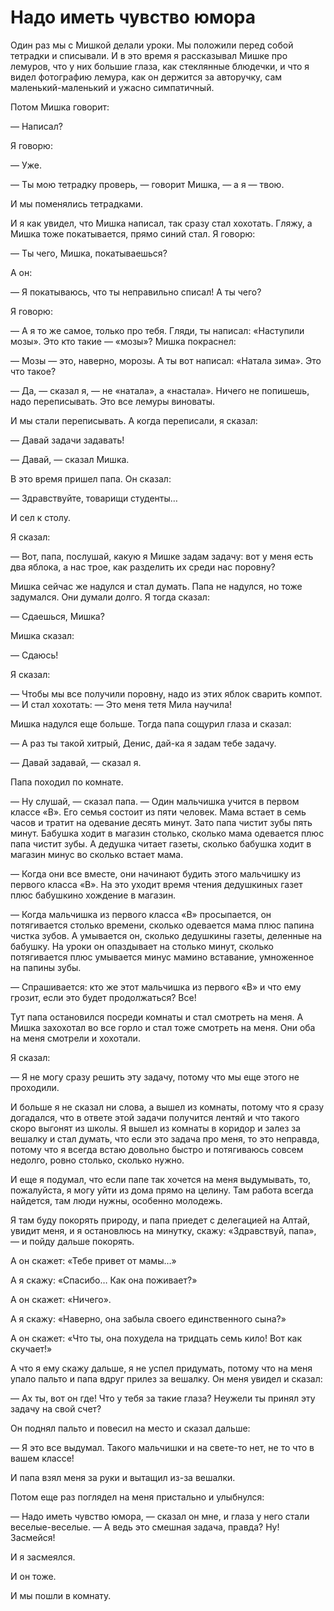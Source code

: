 # Надо иметь чувство юмора

Один раз мы с Мишкой делали уроки. Мы положили перед собой тетрадки и списывали. И в это время я рассказывал Мишке про лемуров, что у них большие глаза, как стеклянные блюдечки, и что я видел фотографию лемура, как он держится за авторучку, сам маленький-маленький и ужасно симпатичный.

Потом Мишка говорит:

— Написал?

Я говорю:

— Уже.

— Ты мою тетрадку проверь, — говорит Мишка, — а я — твою.

И мы поменялись тетрадками.

И я как увидел, что Мишка написал, так сразу стал хохотать. Гляжу, а Мишка тоже покатывается, прямо синий стал. Я говорю:

— Ты чего, Мишка, покатываешься?

А он:

— Я покатываюсь, что ты неправильно списал! А ты чего?

Я говорю:

— А я то же самое, только про тебя. Гляди, ты написал: «Наступили мозы». Это кто такие — «мозы»? Мишка покраснел:

— Мозы — это, наверно, морозы. А ты вот написал: «Натала зима». Это что такое?

— Да, — сказал я, — не «натала», а «настала». Ничего не попишешь, надо переписывать. Это все лемуры виноваты.

И мы стали переписывать. А когда переписали, я сказал:

— Давай задачи задавать!

— Давай, — сказал Мишка.

В это время пришел папа. Он сказал:

— Здравствуйте, товарищи студенты…

И сел к столу.

Я сказал:

— Вот, папа, послушай, какую я Мишке задам задачу: вот у меня есть два яблока, а нас трое, как разделить их среди нас поровну?

Мишка сейчас же надулся и стал думать. Папа не надулся, но тоже задумался. Они думали долго. Я тогда сказал:

— Сдаешься, Мишка?

Мишка сказал:

— Сдаюсь!

Я сказал:

— Чтобы мы все получили поровну, надо из этих яблок сварить компот. — И стал хохотать: — Это меня тетя Мила научила!

Мишка надулся еще больше. Тогда папа сощурил глаза и сказал:

— А раз ты такой хитрый, Денис, дай-ка я задам тебе задачу.

— Давай задавай, — сказал я.

Папа походил по комнате.

— Ну слушай, — сказал папа. — Один мальчишка учится в первом классе «В». Его семья состоит из пяти человек. Мама встает в семь часов и тратит на одевание десять минут. Зато папа чистит зубы пять минут. Бабушка ходит в магазин столько, сколько мама одевается плюс папа чистит зубы. А дедушка читает газеты, сколько бабушка ходит в магазин минус во сколько встает мама.

— Когда они все вместе, они начинают будить этого мальчишку из первого класса «В». На это уходит время чтения дедушкиных газет плюс бабушкино хождение в магазин.

— Когда мальчишка из первого класса «В» просыпается, он потягивается столько времени, сколько одевается мама плюс папина чистка зубов. А умывается он, сколько дедушкины газеты, деленные на бабушку. На уроки он опаздывает на столько минут, сколько потягивается плюс умывается минус мамино вставание, умноженное на папины зубы.

— Спрашивается: кто же этот мальчишка из первого «В» и что ему грозит, если это будет продолжаться? Все!

Тут папа остановился посреди комнаты и стал смотреть на меня. А Мишка захохотал во все горло и стал тоже смотреть на меня. Они оба на меня смотрели и хохотали.

Я сказал:

— Я не могу сразу решить эту задачу, потому что мы еще этого не проходили.

И больше я не сказал ни слова, а вышел из комнаты, потому что я сразу догадался, что в ответе этой задачи получится лентяй и что такого скоро выгонят из школы. Я вышел из комнаты в коридор и залез за вешалку и стал думать, что если это задача про меня, то это неправда, потому что я всегда встаю довольно быстро и потягиваюсь совсем недолго, ровно столько, сколько нужно.

И еще я подумал, что если папе так хочется на меня выдумывать, то, пожалуйста, я могу уйти из дома прямо на целину. Там работа всегда найдется, там люди нужны, особенно молодежь.

Я там буду покорять природу, и папа приедет с делегацией на Алтай, увидит меня, и я остановлюсь на минутку, скажу: «Здравствуй, папа», — и пойду дальше покорять.

А он скажет: «Тебе привет от мамы…»

А я скажу: «Спасибо… Как она поживает?»

А он скажет: «Ничего».

А я скажу: «Наверно, она забыла своего единственного сына?»

А он скажет: «Что ты, она похудела на тридцать семь кило! Вот как скучает!»

А что я ему скажу дальше, я не успел придумать, потому что на меня упало пальто и папа вдруг прилез за вешалку. Он меня увидел и сказал:

— Ах ты, вот он где! Что у тебя за такие глаза? Неужели ты принял эту задачу на свой счет?

Он поднял пальто и повесил на место и сказал дальше:

— Я это все выдумал. Такого мальчишки и на свете-то нет, не то что в вашем классе!

И папа взял меня за руки и вытащил из-за вешалки.

Потом еще раз поглядел на меня пристально и улыбнулся:

— Надо иметь чувство юмора, — сказал он мне, и глаза у него стали веселые-веселые. — А ведь это смешная задача, правда? Ну! Засмейся!

И я засмеялся.

И он тоже.

И мы пошли в комнату.

